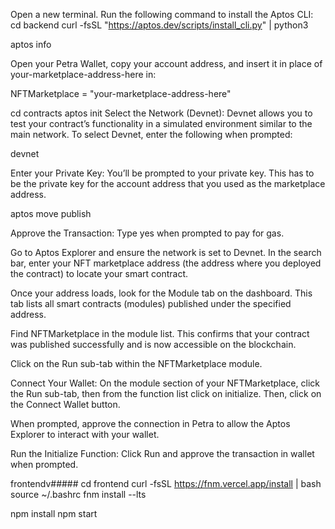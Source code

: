 Open a new terminal. Run the following command to install the Aptos CLI:
cd backend
curl -fsSL "https://aptos.dev/scripts/install_cli.py" | python3

aptos info


Open your Petra Wallet, copy your account address, and insert it in place of your-marketplace-address-here in:

NFTMarketplace = "your-marketplace-address-here"

cd contracts
aptos init
 Select the Network (Devnet): Devnet allows you to test your contract’s functionality in a simulated environment similar to the main network. To select Devnet, enter the following when prompted:

devnet

Enter your Private Key: You’ll be prompted to your private key. This has to be the private key for the account address that you used as the marketplace address.

aptos move publish

Approve the Transaction: Type yes when prompted to pay for gas.

Go to Aptos Explorer and ensure the network is set to Devnet. In the search bar, enter your NFT marketplace address (the address where you deployed the contract) to locate your smart contract.

Once your address loads, look for the Module tab on the dashboard. This tab lists all smart contracts (modules) published under the specified address.

Find NFTMarketplace in the module list. This confirms that your contract was published successfully and is now accessible on the blockchain.

Click on the Run sub-tab within the NFTMarketplace module.

Connect Your Wallet: On the module section of your NFTMarketplace, click the Run sub-tab, then from the function list click on initialize. Then, click on the Connect Wallet button.

When prompted, approve the connection in Petra to allow the Aptos Explorer to interact with your wallet.

Run the Initialize Function: Click Run and approve the transaction in wallet when prompted.


frontendv#####
cd frontend
curl -fsSL https://fnm.vercel.app/install | bash
source ~/.bashrc
fnm install --lts

npm install
npm start


